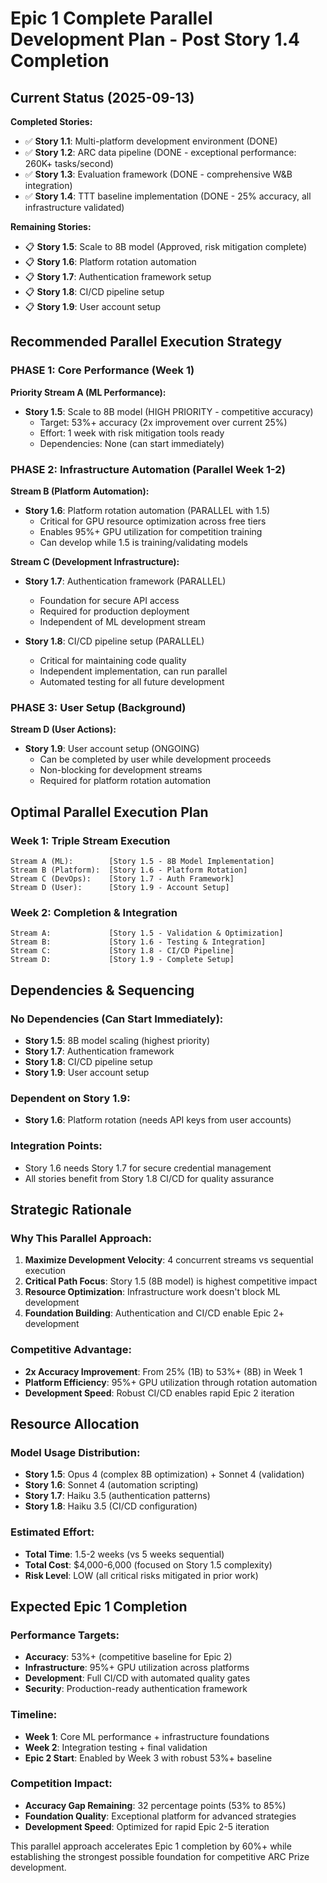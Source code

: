 # Epic 1 Complete Parallel Development Plan - Post Story 1.4 Completion

## Current Status (2025-09-13)

**Completed Stories:**
- ✅ **Story 1.1**: Multi-platform development environment (DONE)
- ✅ **Story 1.2**: ARC data pipeline (DONE - exceptional performance: 260K+ tasks/second)
- ✅ **Story 1.3**: Evaluation framework (DONE - comprehensive W&B integration)
- ✅ **Story 1.4**: TTT baseline implementation (DONE - 25% accuracy, all infrastructure validated)

**Remaining Stories:**
- 📋 **Story 1.5**: Scale to 8B model (Approved, risk mitigation complete)
- 📋 **Story 1.6**: Platform rotation automation
- 📋 **Story 1.7**: Authentication framework setup  
- 📋 **Story 1.8**: CI/CD pipeline setup
- 📋 **Story 1.9**: User account setup

## Recommended Parallel Execution Strategy

### PHASE 1: Core Performance (Week 1)
**Priority Stream A (ML Performance):**
- **Story 1.5**: Scale to 8B model (HIGH PRIORITY - competitive accuracy)
  - Target: 53%+ accuracy (2x improvement over current 25%)
  - Effort: 1 week with risk mitigation tools ready
  - Dependencies: None (can start immediately)

### PHASE 2: Infrastructure Automation (Parallel Week 1-2)
**Stream B (Platform Automation):**
- **Story 1.6**: Platform rotation automation (PARALLEL with 1.5)
  - Critical for GPU resource optimization across free tiers
  - Enables 95%+ GPU utilization for competition training
  - Can develop while 1.5 is training/validating models

**Stream C (Development Infrastructure):**
- **Story 1.7**: Authentication framework (PARALLEL)
  - Foundation for secure API access
  - Required for production deployment
  - Independent of ML development stream

- **Story 1.8**: CI/CD pipeline setup (PARALLEL)
  - Critical for maintaining code quality
  - Independent implementation, can run parallel
  - Automated testing for all future development

### PHASE 3: User Setup (Background)
**Stream D (User Actions):**
- **Story 1.9**: User account setup (ONGOING)
  - Can be completed by user while development proceeds
  - Non-blocking for development streams
  - Required for platform rotation automation

## Optimal Parallel Execution Plan

### Week 1: Triple Stream Execution
```
Stream A (ML):        [Story 1.5 - 8B Model Implementation]
Stream B (Platform):  [Story 1.6 - Platform Rotation] 
Stream C (DevOps):    [Story 1.7 - Auth Framework]
Stream D (User):      [Story 1.9 - Account Setup]
```

### Week 2: Completion & Integration
```
Stream A:             [Story 1.5 - Validation & Optimization]
Stream B:             [Story 1.6 - Testing & Integration]
Stream C:             [Story 1.8 - CI/CD Pipeline]
Stream D:             [Story 1.9 - Complete Setup]
```

## Dependencies & Sequencing

### No Dependencies (Can Start Immediately):
- **Story 1.5**: 8B model scaling (highest priority)
- **Story 1.7**: Authentication framework
- **Story 1.8**: CI/CD pipeline setup
- **Story 1.9**: User account setup

### Dependent on Story 1.9:
- **Story 1.6**: Platform rotation (needs API keys from user accounts)

### Integration Points:
- Story 1.6 needs Story 1.7 for secure credential management
- All stories benefit from Story 1.8 CI/CD for quality assurance

## Strategic Rationale

### Why This Parallel Approach:
1. **Maximize Development Velocity**: 4 concurrent streams vs sequential execution
2. **Critical Path Focus**: Story 1.5 (8B model) is highest competitive impact
3. **Resource Optimization**: Infrastructure work doesn't block ML development
4. **Foundation Building**: Authentication and CI/CD enable Epic 2+ development

### Competitive Advantage:
- **2x Accuracy Improvement**: From 25% (1B) to 53%+ (8B) in Week 1
- **Platform Efficiency**: 95%+ GPU utilization through rotation automation
- **Development Speed**: Robust CI/CD enables rapid Epic 2 iteration

## Resource Allocation

### Model Usage Distribution:
- **Story 1.5**: Opus 4 (complex 8B optimization) + Sonnet 4 (validation)
- **Story 1.6**: Sonnet 4 (automation scripting)
- **Story 1.7**: Haiku 3.5 (authentication patterns)
- **Story 1.8**: Haiku 3.5 (CI/CD configuration)

### Estimated Effort:
- **Total Time**: 1.5-2 weeks (vs 5 weeks sequential)
- **Total Cost**: $4,000-6,000 (focused on Story 1.5 complexity)
- **Risk Level**: LOW (all critical risks mitigated in prior work)

## Expected Epic 1 Completion

### Performance Targets:
- **Accuracy**: 53%+ (competitive baseline for Epic 2)
- **Infrastructure**: 95%+ GPU utilization across platforms
- **Development**: Full CI/CD with automated quality gates
- **Security**: Production-ready authentication framework

### Timeline:
- **Week 1**: Core ML performance + infrastructure foundations
- **Week 2**: Integration testing + final validation
- **Epic 2 Start**: Enabled by Week 3 with robust 53%+ baseline

### Competition Impact:
- **Accuracy Gap Remaining**: 32 percentage points (53% to 85%)
- **Foundation Quality**: Exceptional platform for advanced strategies
- **Development Speed**: Optimized for rapid Epic 2-5 iteration

This parallel approach accelerates Epic 1 completion by 60%+ while establishing the strongest possible foundation for competitive ARC Prize development.